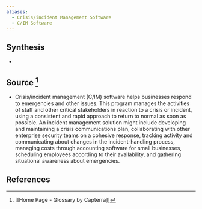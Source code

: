 ```yaml
---
aliases:
  - Crisis/incident Management Software
  - C/IM Software
---
```

## Synthesis
- 
## Source [^1]
- Crisis/incident management (C/IM) software helps businesses respond to emergencies and other issues. This program manages the activities of staff and other critical stakeholders in reaction to a crisis or incident, using a consistent and rapid approach to return to normal as soon as possible. An incident management solution might include developing and maintaining a crisis communications plan, collaborating with other enterprise security teams on a cohesive response, tracking activity and communicating about changes in the incident-handling process, managing costs through accounting software for small businesses, scheduling employees according to their availability, and gathering situational awareness about emergencies.
## References

[^1]: [[Home Page - Glossary by Capterra]]